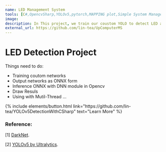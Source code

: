 ```yaml
---
name: LED Management System
tools: [C#,OpencvSharp,YOLOv5,pytorch,MAPPING plot,Simple System Management]
image:
description: In This project, we train our coustom YOLO to detect LED and transfer it to C#. 
external_url: https://github.com/lin-tea/UpComputerMS  
---
```


# LED Detection Project
Things need to do:
- Training coutom networks
- Output networks as ONNX form
- Inference ONNX with DNN module in Opencv
- Draw Resuls
- Using with Mutil-Thread
 ...
 
<!-- ![preview](https://www.sketchappsources.com/resources/source-image/we-were-soldiers-landing-page-dbruggisser.jpg) -->

<p class="text-center">
{% include elements/button.html link="https://github.com/lin-tea/YOLOv5DetectionWithCSharp" text="Learn More" %}
</p>

### Reference:
 [1] [DarkNet](https://pjreddie.com/darknet/).

 [2] [YOLOv5 by Ultralytics](https://github.com/ultralytics/yolov5).
